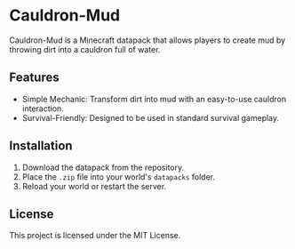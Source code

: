 # Cauldron-Mud
Cauldron-Mud is a Minecraft datapack that allows players to create mud by throwing dirt into a cauldron full of water.


## Features
- Simple Mechanic: Transform dirt into mud with an easy-to-use cauldron interaction.
- Survival-Friendly: Designed to be used in standard survival gameplay.

## Installation
1. Download the datapack from the repository.
2. Place the `.zip` file into your world's `datapacks` folder.
3. Reload your world or restart the server.

## License
This project is licensed under the MIT License.
